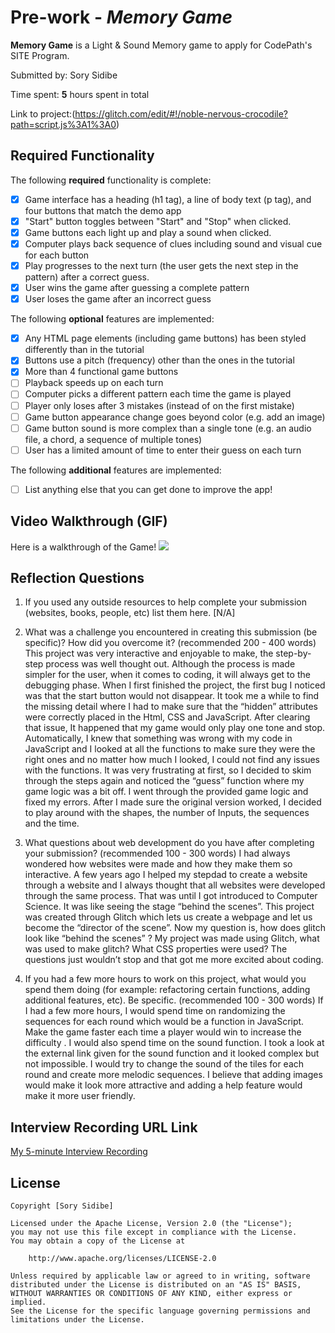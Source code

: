 # Pre-work - *Memory Game*

**Memory Game** is a Light & Sound Memory game to apply for CodePath's SITE Program. 

Submitted by: Sory Sidibe

Time spent: **5** hours spent in total


Link to project:(https://glitch.com/edit/#!/noble-nervous-crocodile?path=script.js%3A1%3A0)

## Required Functionality

The following **required** functionality is complete:

* [x] Game interface has a heading (h1 tag), a line of body text (p tag), and four buttons that match the demo app
* [x] "Start" button toggles between "Start" and "Stop" when clicked. 
* [x] Game buttons each light up and play a sound when clicked. 
* [x] Computer plays back sequence of clues including sound and visual cue for each button
* [x] Play progresses to the next turn (the user gets the next step in the pattern) after a correct guess. 
* [x] User wins the game after guessing a complete pattern
* [x] User loses the game after an incorrect guess

The following **optional** features are implemented:

* [x] Any HTML page elements (including game buttons) has been styled differently than in the tutorial
* [x] Buttons use a pitch (frequency) other than the ones in the tutorial
* [x] More than 4 functional game buttons
* [ ] Playback speeds up on each turn
* [ ] Computer picks a different pattern each time the game is played
* [ ] Player only loses after 3 mistakes (instead of on the first mistake)
* [ ] Game button appearance change goes beyond color (e.g. add an image)
* [ ] Game button sound is more complex than a single tone (e.g. an audio file, a chord, a sequence of multiple tones)
* [ ] User has a limited amount of time to enter their guess on each turn

The following **additional** features are implemented:

- [ ] List anything else that you can get done to improve the app!

## Video Walkthrough (GIF)
Here is a walkthrough of the Game!
![](https://i.imgur.com/Yi3lbJB.gif)

## Reflection Questions
1. If you used any outside resources to help complete your submission (websites, books, people, etc) list them here. 
[N/A]

2. What was a challenge you encountered in creating this submission (be specific)? How did you overcome it? (recommended 200 - 400 words) 
This project was very interactive and enjoyable to make, the step-by-step process was well thought out. Although the process is made simpler for the user, when it comes to coding, it will always get to the debugging phase. When I first finished the project, the first bug I noticed was that the start button would not disappear. It took me a while to find the missing detail where I had to make sure that the “hidden” attributes were correctly placed in the Html, CSS and JavaScript. After clearing that issue, It happened that my game would only play one tone and stop. Automatically, I knew that something was wrong with my code in JavaScript and I looked at all the functions to make sure they were the right ones and no matter how much I looked, I could not find any issues with the functions. It was very frustrating at first, so I decided to skim through the steps again and noticed the “guess” function where my game logic was a bit off. I went through the provided game logic and fixed my errors. After I made sure the original version worked, I decided to play around with the shapes, the number of Inputs, the sequences and the time.


3. What questions about web development do you have after completing your submission? (recommended 100 - 300 words) 
I had always wondered how websites were made and how they make them so interactive. A few years ago I helped my stepdad to create a website through a website and I always thought that all websites were developed through the same process. That was until I got introduced to Computer Science. It was like seeing the stage “behind the scenes”. This project was created through Glitch which lets us create a webpage and let us become the “director of the scene”. Now my question is, how does glitch look like “behind the scenes” ? My project was made using Glitch, what was used to make glitch? What CSS properties were used? The questions just wouldn’t stop and that got me more excited about coding.


4. If you had a few more hours to work on this project, what would you spend them doing (for example: refactoring certain functions, adding additional features, etc). Be specific. (recommended 100 - 300 words) 
If I had a few more hours, I would spend time on randomizing the sequences for each round which would be a function in JavaScript. Make the game faster each time a player would win to increase the difficulty . I would also spend time on the sound function. I took a look at the external link given for the sound function and it looked complex but not impossible. I would try to change the sound of the tiles for each round and create more melodic sequences. I believe that adding images would make it look more attractive and adding a help feature would make it more user friendly.



## Interview Recording URL Link

[My 5-minute Interview Recording](https://www.loom.com/share/e1734c2478ba40ed9c788cdb232ae24d)


## License

    Copyright [Sory Sidibe]

    Licensed under the Apache License, Version 2.0 (the "License");
    you may not use this file except in compliance with the License.
    You may obtain a copy of the License at

        http://www.apache.org/licenses/LICENSE-2.0

    Unless required by applicable law or agreed to in writing, software
    distributed under the License is distributed on an "AS IS" BASIS,
    WITHOUT WARRANTIES OR CONDITIONS OF ANY KIND, either express or implied.
    See the License for the specific language governing permissions and
    limitations under the License.
